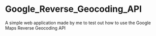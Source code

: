 # Google_Reverse_Geocoding_API
A simple web application made by me to test out how to use the Google Maps Reverse Geocoding API
